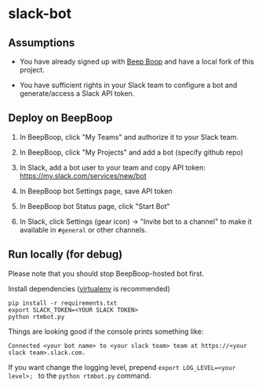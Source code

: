 slack-bot
=========

Assumptions
-----------

* You have already signed up with [Beep Boop](https://beepboophq.com) and have a local fork of this project.

* You have sufficient rights in your Slack team to configure a bot and generate/access a Slack API token.

Deploy on BeepBoop
------------------

1. In BeepBoop, click "My Teams" and authorize it to your Slack team.

2. In BeepBoop, click "My Projects" and add a bot (specify github repo)

3. In Slack, add a bot user to your team and copy API token: https://my.slack.com/services/new/bot

4. In BeepBoop bot Settings page, save API token

5. In BeepBoop bot Status page, click "Start Bot"

6. In Slack, click Settings (gear icon) -> "Invite bot to a channel" to make it available in `#general` or other channels.

Run locally (for debug)
-----------------------

Please note that you should stop BeepBoop-hosted bot first.

Install dependencies ([virtualenv](http://virtualenv.readthedocs.org/en/latest/) is recommended)

	pip install -r requirements.txt
	export SLACK_TOKEN=<YOUR SLACK TOKEN>
	python rtmbot.py

Things are looking good if the console prints something like:

	Connected <your bot name> to <your slack team> team at https://<your slack team>.slack.com.

If you want change the logging level, prepend `export LOG_LEVEL=<your level>; ` to the `python rtmbot.py` command.
